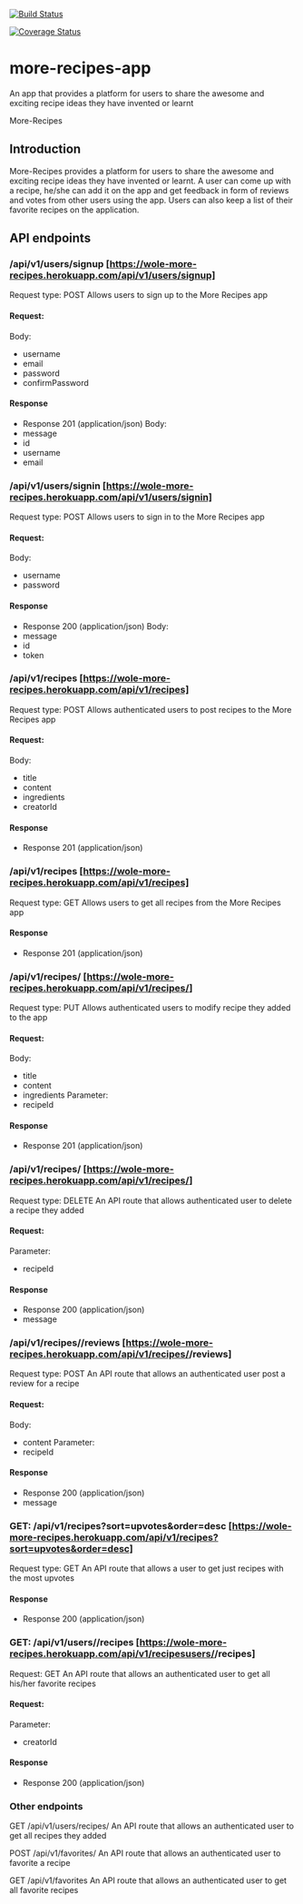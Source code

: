 [![Build Status](https://travis-ci.org/Polymathwole/more-recipes-app.svg?branch=api-endpoints)](https://travis-ci.org/Polymathwole/more-recipes-app)

[![Coverage Status](https://coveralls.io/repos/github/Polymathwole/more-recipes-app/badge.svg?branch=api-endpoints-database)](https://coveralls.io/github/Polymathwole/more-recipes-app?branch=api-endpoints-database)

# more-recipes-app
An app that provides a platform for users to share the awesome and exciting  recipe ideas they have invented or learnt

More-Recipes

## Introduction

More-Recipes provides a platform for users to share the awesome and exciting recipe ideas they have invented or learnt.
A user can come up with a recipe, he/she can add it on the app and get feedback in form of reviews and votes from other users using the app. Users can also keep a list of their favorite recipes on the application.

## API endpoints

### /api/v1/users/signup    [https://wole-more-recipes.herokuapp.com/api/v1/users/signup]
Request type: POST
Allows users to sign up to the More Recipes app

#### Request:
Body:
+ username
+ email
+ password
+ confirmPassword

#### Response
+ Response 201 (application/json)
Body:
+ message
+ id
+ username
+ email

### /api/v1/users/signin    [https://wole-more-recipes.herokuapp.com/api/v1/users/signin]
Request type: POST
Allows users to sign in to the More Recipes app

#### Request:
Body:
+ username
+ password

#### Response
+ Response 200 (application/json)
Body:
+ message
+ id
+ token



### /api/v1/recipes   [https://wole-more-recipes.herokuapp.com/api/v1/recipes]
Request type: POST
Allows authenticated users to post recipes to the More Recipes app  

#### Request:
Body:
+ title
+ content
+ ingredients
+ creatorId

#### Response
+ Response 201 (application/json)



### /api/v1/recipes [https://wole-more-recipes.herokuapp.com/api/v1/recipes]
Request type: GET
Allows users to get all recipes from the More Recipes app  

#### Response
+ Response 201 (application/json)



### /api/v1/recipes/<recipeId>  [https://wole-more-recipes.herokuapp.com/api/v1/recipes/<recipeId>]
Request type: PUT
Allows authenticated users to modify recipe they added to the app 

#### Request:
Body:
+ title
+ content
+ ingredients
Parameter:
+ recipeId

#### Response
+ Response 201 (application/json)



### /api/v1/recipes/<recipeId>  [https://wole-more-recipes.herokuapp.com/api/v1/recipes/<recipeId>]
Request type: DELETE
An API route that allows authenticated user to delete a recipe they added

#### Request:
Parameter:
+ recipeId

#### Response
+ Response 200 (application/json)
+ message



### /api/v1/recipes/<recipeId>/reviews  [https://wole-more-recipes.herokuapp.com/api/v1/recipes/<recipeId>/reviews]
Request type: POST
An API route that allows an authenticated user post a review for a recipe

#### Request:
Body:
+ content
Parameter:
+ recipeId

#### Response
+ Response 200 (application/json)
+ message



### GET: /api/v1/recipes?sort=upvotes&order=desc    [https://wole-more-recipes.herokuapp.com/api/v1/recipes?sort=upvotes&order=desc]
Request type: GET
An API route that allows a user to get just recipes with the most upvotes

#### Response
+ Response 200 (application/json)



### GET: /api/v1/users/<userId>/recipes [https://wole-more-recipes.herokuapp.com/api/v1/recipesusers/<userId>/recipes]
Request: GET
An API route that allows an authenticated user to get all his/her favorite recipes

#### Request:
Parameter:
+ creatorId

#### Response
+ Response 200 (application/json)


### Other endpoints
GET     /api/v1/users/recipes/<userId>
An API route that allows an authenticated user to get all recipes they added

POST    /api/v1/favorites/<recipeId>
An API route that allows an authenticated user to favorite a recipe

GET     /api/v1/favorites
An API route that allows an authenticated user to get all favorite recipes